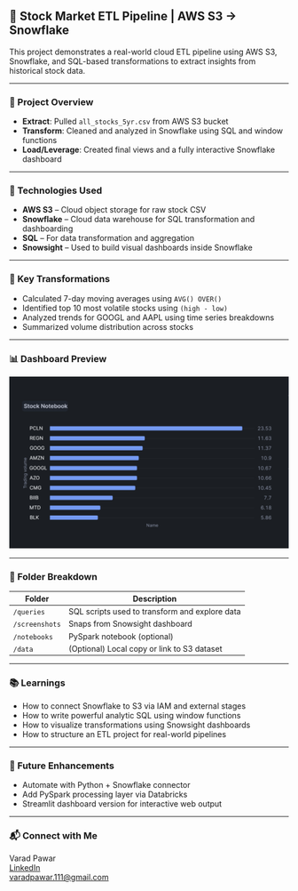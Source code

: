 ## 🚀 Stock Market ETL Pipeline | AWS S3 → Snowflake

This project demonstrates a real-world cloud ETL pipeline using AWS S3, Snowflake, and SQL-based transformations to extract insights from historical stock data.

---

### 📌 Project Overview

- **Extract**: Pulled `all_stocks_5yr.csv` from AWS S3 bucket  
- **Transform**: Cleaned and analyzed in Snowflake using SQL and window functions  
- **Load/Leverage**: Created final views and a fully interactive Snowflake dashboard

---

### 🔧 Technologies Used

- **AWS S3** – Cloud object storage for raw stock CSV  
- **Snowflake** – Cloud data warehouse for SQL transformation and dashboarding  
- **SQL** – For data transformation and aggregation  
- **Snowsight** – Used to build visual dashboards inside Snowflake

---

### 🧠 Key Transformations

- Calculated 7-day moving averages using `AVG() OVER()`  
- Identified top 10 most volatile stocks using `(high - low)`  
- Analyzed trends for GOOGL and AAPL using time series breakdowns  
- Summarized volume distribution across stocks

---

### 📊 Dashboard Preview

![Dashboard Sample](Screenshots/Average_Volatility.png)

---

### 📁 Folder Breakdown

| Folder         | Description                                      |
|----------------|--------------------------------------------------|
| `/queries`     | SQL scripts used to transform and explore data   |
| `/screenshots` | Snaps from Snowsight dashboard                   |
| `/notebooks`   | PySpark notebook (optional)                      |
| `/data`        | (Optional) Local copy or link to S3 dataset      |

---

### 📚 Learnings

- How to connect Snowflake to S3 via IAM and external stages  
- How to write powerful analytic SQL using window functions  
- How to visualize transformations using Snowsight dashboards  
- How to structure an ETL project for real-world pipelines

---

### 🚀 Future Enhancements

- Automate with Python + Snowflake connector  
- Add PySpark processing layer via Databricks  
- Streamlit dashboard version for interactive web output

---

### 📬 Connect with Me

Varad Pawar  
[LinkedIn](https://www.linkedin.com/in/varadpawar)  
varadpawar.111@gmail.com
